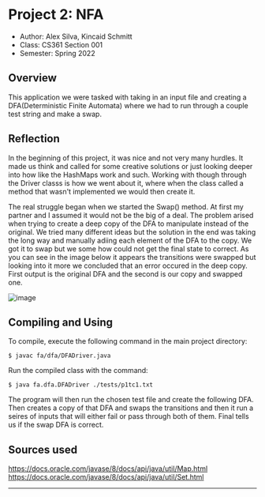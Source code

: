 # Project 2: NFA
* Author: Alex Silva, Kincaid Schmitt
* Class: CS361 Section 001
* Semester: Spring 2022

## Overview

This application we were tasked with taking in an input file and creating
a DFA(Deterministic Finite Automata) where we had to run through a couple
test string and make a swap.

## Reflection

In the beginning of this project, it was nice and not very many hurdles. 
It made us think and called for some creative solutions or just looking
deeper into how like the HashMaps work and such. Working with though 
through the Driver classs is how we went about it, where when the class 
called a method that wasn't implemented we would then create it.

The real struggle began when we started the Swap() method. At first
my partner and I assumed it would not be the big of a deal. The problem
arised when trying to create a deep copy of the DFA to manipulate 
instead of the original. We tried many different ideas but the solution
in the end was taking the long way and manually adiing each element
of the DFA to the copy. We got it to swap but we some how could not get
the final state to correct. As you can see in the image below it appears
the transitions were swapped but looking into it more we concluded that an 
error occured in the deep copy. First output is the original DFA and the
second is our copy and swapped one.

![image](https://user-images.githubusercontent.com/89565246/154004245-8a2bdebe-f9dc-4030-b958-e0c599f9fef8.png)

## Compiling and Using

To compile, execute the following command in the main project directory:
```
$ javac fa/dfa/DFADriver.java
```

Run the compiled class with the command:
```
$ java fa.dfa.DFADriver ./tests/p1tc1.txt
```

The program will then run the chosen test file and create the following
DFA. Then creates a copy of that DFA and swaps the transitions and then
it run a seires of inputs that will either fail or pass through both of
them. Final tells us if the swap DFA is correct.

## Sources used

https://docs.oracle.com/javase/8/docs/api/java/util/Map.html
https://docs.oracle.com/javase/8/docs/api/java/util/Set.html

----------

